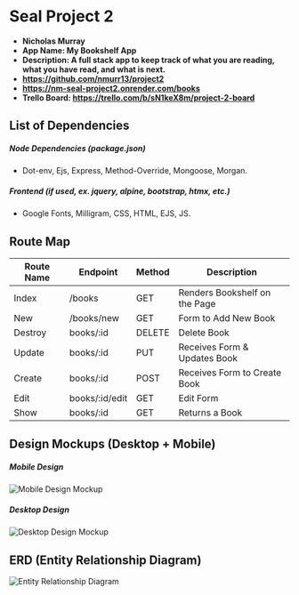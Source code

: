# Seal Project 2

- **Nicholas Murray**
- **App Name: My Bookshelf App**
- **Description: A full stack app to keep track of what you are reading, what you have read, and what is next.**
- **https://github.com/nmurr13/project2**
- **https://nm-seal-project2.onrender.com/books**
- **Trello Board: https://trello.com/b/sN1keX8m/project-2-board**

## List of Dependencies

##### Node Dependencies (package.json)

- Dot-env, Ejs, Express, Method-Override,
Mongoose, Morgan.

##### Frontend (if used, ex. jquery, alpine, bootstrap, htmx, etc.)

- Google Fonts, Milligram, CSS, HTML, EJS, JS.

## Route Map


| Route Name | Endpoint | Method | Description |
|------------|----------|--------|-------------|
| Index | /books | GET | Renders Bookshelf on the Page|
| New | /books/new | GET | Form to Add New Book |
| Destroy    | books/:id | DELETE | Delete Book |
| Update     | books/:id | PUT | Receives Form & Updates Book |
| Create | books/:id | POST | Receives Form to Create Book |
| Edit | books/:id/edit | GET | Edit Form |
| Show | books/:id | GET | Returns a Book |




## Design Mockups (Desktop + Mobile)

##### Mobile Design

![Mobile Design Mockup](./url-to-picture.jpg)

##### Desktop Design

![Desktop Design Mockup](./url-to-picture.jpg)

## ERD (Entity Relationship Diagram)

![Entity Relationship Diagram](.https://ibb.co/zVLY1B1)